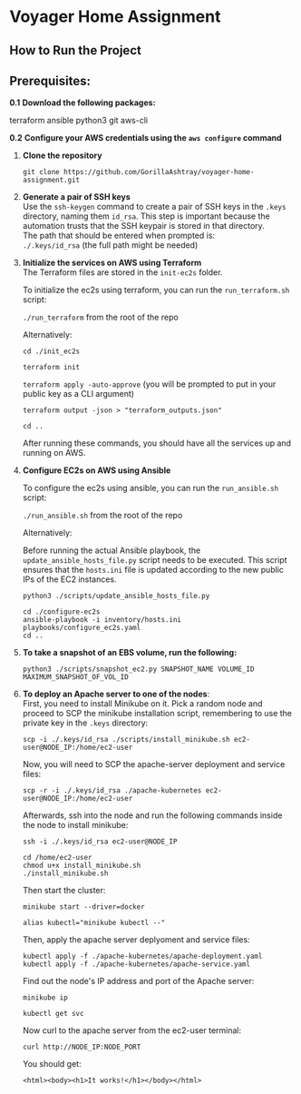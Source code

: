# Voyager Home Assignment    

## How to Run the Project

## Prerequisites:

**0.1** **Download the following packages:**

terraform
ansible
python3
git
aws-cli

**0.2** **Configure your AWS credentials using the `aws configure` command**



1. **Clone the repository**
   
   `git clone https://github.com/GorillaAshtray/voyager-home-assignment.git`

2. **Generate a pair of SSH keys**  
   Use the `ssh-keygen` command to create a pair of SSH keys in the `.keys` directory, naming them `id_rsa`. This step is important because the automation trusts that the SSH keypair is stored in that directory.  
   The path that should be entered when prompted is:  
   `./.keys/id_rsa` (the full path might be needed)

3. **Initialize the services on AWS using Terraform**  
   The Terraform files are stored in the `init-ec2s` folder.

   To initialize the ec2s using terraform, you can run the `run_terraform.sh` script:

   `./run_terraform` from the root of the repo

   Alternatively:

   `cd ./init_ec2s`
   
   `terraform init`
   
   `terraform apply -auto-approve` (you will be prompted to put in your public key as a CLI argument)
   
   `terraform output -json > "terraform_outputs.json"`
   
   `cd ..`


   After running these commands, you should have all the services up and running on AWS.

5. **Configure EC2s on AWS using Ansible**  

   To configure the ec2s using ansible, you can run the `run_ansible.sh` script:

   `./run_ansible.sh` from the root of the repo


   Alternatively:

   Before running the actual Ansible playbook, the `update_ansible_hosts_file.py` script needs to be executed. This script ensures that the `hosts.ini` file is updated according to the new public IPs of the EC2 instances.

   `python3 ./scripts/update_ansible_hosts_file.py` 

   `cd ./configure-ec2s`  
   `ansible-playbook -i inventory/hosts.ini playbooks/configure_ec2s.yaml`  
   `cd ..`


6. **To take a snapshot of an EBS volume, run the following:**

   `python3 ./scripts/snapshot_ec2.py SNAPSHOT_NAME VOLUME_ID MAXIMUM_SNAPSHOT_OF_VOL_ID`

7. **To deploy an Apache server to one of the nodes**:  
   First, you need to install Minikube on it. Pick a random node and proceed to SCP the minikube installation script, remembering to use the private key in the `.keys` directory:

   `scp -i ./.keys/id_rsa ./scripts/install_minikube.sh ec2-user@NODE_IP:/home/ec2-user`

   Now, you will need to SCP the apache-server deployment and service files:

   `scp -r -i ./.keys/id_rsa ./apache-kubernetes ec2-user@NODE_IP:/home/ec2-user`


   Afterwards, ssh into the node and run the following commands inside the node to install minikube:

   `ssh -i ./.keys/id_rsa ec2-user@NODE_IP`
   
   `cd /home/ec2-user`  
   `chmod u+x install_minikube.sh`  
   `./install_minikube.sh`

   Then start the cluster:
   
   `minikube start --driver=docker`
   
   `alias kubectl="minikube kubectl --"`
   

   Then, apply the apache server deplyoment and service files:

   `kubectl apply -f ./apache-kubernetes/apache-deployment.yaml`  
   `kubectl apply -f ./apache-kubernetes/apache-service.yaml`

   Find out the node's IP address and port of the Apache server:

   `minikube ip`
   
   `kubectl get svc`

   Now curl to the apache server from the ec2-user terminal:
   
   `curl http://NODE_IP:NODE_PORT`

   You should get:
   
   `<html><body><h1>It works!</h1></body></html>`
